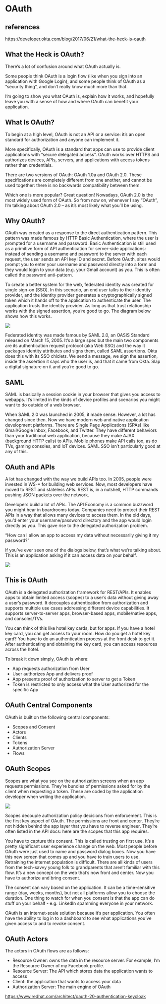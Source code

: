 # OAuth

## references

<https://developer.okta.com/blog/2017/06/21/what-the-heck-is-oauth>

## What the Heck is OAuth?

There’s a lot of confusion around what OAuth actually is.

Some people think OAuth is a login flow (like when you sign into an application with Google Login), and some people think of OAuth as a “security thing”, and don’t really know much more than that.

I’m going to show you what OAuth is, explain how it works, and hopefully leave you with a sense of how and where OAuth can benefit your application.

## What Is OAuth?

To begin at a high level, OAuth is not an API or a service: it’s an open standard for authorization and anyone can implement it.

More specifically, OAuth is a standard that apps can use to provide client applications with “secure delegated access”. OAuth works over HTTPS and authorizes devices, APIs, servers, and applications with access tokens rather than credentials.

There are two versions of OAuth: OAuth 1.0a and OAuth 2.0. These specifications are completely different from one another, and cannot be used together: there is no backwards compatibility between them.

Which one is more popular? Great question! Nowadays, OAuth 2.0 is the most widely used form of OAuth. So from now on, whenever I say “OAuth”, I’m talking about OAuth 2.0 – as it’s most likely what you’ll be using.

## Why OAuth?

OAuth was created as a response to the direct authentication pattern. This pattern was made famous by HTTP Basic Authentication, where the user is prompted for a username and password. Basic Authentication is still used as a primitive form of API authentication for server-side applications: instead of sending a username and password to the server with each request, the user sends an API key ID and secret. Before OAuth, sites would prompt you to enter your username and password directly into a form and they would login to your data (e.g. your Gmail account) as you. This is often called the password anti-pattern.

To create a better system for the web, federated identity was created for single sign-on (SSO). In this scenario, an end user talks to their identity provider, and the identity provider generates a cryptographically signed token which it hands off to the application to authenticate the user. The application trusts the identity provider. As long as that trust relationship works with the signed assertion, you’re good to go. The diagram below shows how this works.

![](https://developer.okta.com/assets-jekyll/browser_spa_implicit_flow-9116158c9299208718b42a75921acd10a60e4c829edee55a8f14a9ce8de40028.png)

Federated identity was made famous by SAML 2.0, an OASIS Standard released on March 15, 2005. It’s a large spec but the main two components are its authentication request protocol (aka Web SSO) and the way it packages identity attributes and signs them, called SAML assertions. Okta does this with its SSO chiclets. We send a message, we sign the assertion, inside the assertion it says who the user is, and that it came from Okta. Slap a digital signature on it and you’re good to go.

## SAML

SAML is basically a session cookie in your browser that gives you access to webapps. It’s limited in the kinds of device profiles and scenarios you might want to do outside of a web browser.

When SAML 2.0 was launched in 2005, it made sense. However, a lot has changed since then. Now we have modern web and native application development platforms. There are Single Page Applications (SPAs) like Gmail/Google Inbox, Facebook, and Twitter. They have different behaviors than your traditional web application, because they make AJAX (background HTTP calls) to APIs. Mobile phones make API calls too, as do TVs, gaming consoles, and IoT devices. SAML SSO isn’t particularly good at any of this.

## OAuth and APIs

A lot has changed with the way we build APIs too. In 2005, people were invested in WS-* for building web services. Now, most developers have moved to REST and stateless APIs. REST is, in a nutshell, HTTP commands pushing JSON packets over the network.

Developers build a lot of APIs. The API Economy is a common buzzword you might hear in boardrooms today. Companies need to protect their REST APIs in a way that allows many devices to access them. In the old days, you’d enter your username/password directory and the app would login directly as you. This gave rise to the delegated authorization problem.

“How can I allow an app to access my data without necessarily giving it my password?”

If you’ve ever seen one of the dialogs below, that’s what we’re talking about. This is an application asking if it can access data on your behalf.

![](https://developer.okta.com/assets-jekyll/blog/oauth/biketoworkday-fb-login-f00e39aabbf3e44bc3570333643cbf5d966fc27367dbffd2623ff4a3694831c3.png)

## This is OAuth

OAuth is a delegated authorization framework for REST/APIs. It enables apps to obtain limited access (scopes) to a user’s data without giving away a user’s password. It decouples authentication from authorization and supports multiple use cases addressing different device capabilities. It supports server-to-server apps, browser-based apps, mobile/native apps, and consoles/TVs.

You can think of this like hotel key cards, but for apps. If you have a hotel key card, you can get access to your room. How do you get a hotel key card? You have to do an authentication process at the front desk to get it. After authenticating and obtaining the key card, you can access resources across the hotel.

To break it down simply, OAuth is where:

- App requests authorization from User
- User authorizes App and delivers proof
- App presents proof of authorization to server to get a Token
- Token is restricted to only access what the User authorized for the specific App

## OAuth Central Components

OAuth is built on the following central components:

- Scopes and Consent
- Actors
- Clients
- Tokens
- Authorization Server
- Flows

## OAuth Scopes

Scopes are what you see on the authorization screens when an app requests permissions. They’re bundles of permissions asked for by the client when requesting a token. These are coded by the application developer when writing the application.

![](https://developer.okta.com/assets-jekyll/blog/oauth/oauth-scopes-7ea53a0efe6c05a8113671297f641baae7486dfb6ab8b8357c74cb6e6f8371ce.png)

Scopes decouple authorization policy decisions from enforcement. This is the first key aspect of OAuth. The permissions are front and center. They’re not hidden behind the app layer that you have to reverse engineer. They’re often listed in the API docs: here are the scopes that this app requires.

You have to capture this consent. This is called trusting on first use. It’s a pretty significant user experience change on the web. Most people before OAuth were just used to name and password dialog boxes. Now you have this new screen that comes up and you have to train users to use. Retraining the internet population is difficult. There are all kinds of users from the tech-savvy young folk to grandparents that aren’t familiar with this flow. It’s a new concept on the web that’s now front and center. Now you have to authorize and bring consent.

The consent can vary based on the application. It can be a time-sensitive range (day, weeks, months), but not all platforms allow you to choose the duration. One thing to watch for when you consent is that the app can do stuff on your behalf - e.g. LinkedIn spamming everyone in your network.

OAuth is an internet-scale solution because it’s per application. You often have the ability to log in to a dashboard to see what applications you’ve given access to and to revoke consent.

## OAuth Actors

The actors in OAuth flows are as follows:

- Resource Owner: owns the data in the resource server. For example, I’m the Resource Owner of my Facebook profile.
- Resource Server: The API which stores data the application wants to access
- Client: the application that wants to access your data
- Authorization Server: The main engine of OAuth

<https://www.redhat.com/architect/oauth-20-authentication-keycloak>
